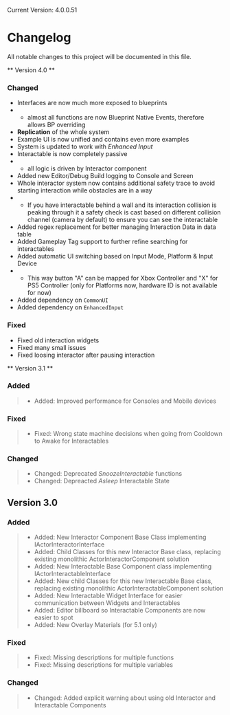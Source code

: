 Current Version: 4.0.0.51

# Changelog

All notable changes to this project will be documented in this file.

** Version 4.0 **
### Changed
- Interfaces are now much more exposed to blueprints
- - almost all functions are now Blueprint Native Events, therefore allows BP overriding
- **Replication** of the whole system
- Example UI is now unified and contains even more examples
- System is updated to work with *Enhanced Input*
- Interactable is now completely passive
- - all logic is driven by Interactor component
- Added new Editor/Debug Build logging to Console and Screen
- Whole interactor system now contains additional safety trace to avoid starting interaction while obstacles are in a way
- - If you have interactable behind a wall and its interaction collision is peaking through it a safety check is cast based on different collision channel (camera by default) to ensure you can see the interactable
- Added regex replacement for better managing Interaction Data in data table
- Added Gameplay Tag support to further refine searching for interactables
- Added automatic UI switching based on Input Mode, Platform & Input Device
- - This way button "A" can be mapped for Xbox Controller and "X" for PS5 Controller (only for Platforms now, hardware ID is not available for now)
- Added dependency on `CommonUI`
- Added dependency on `EnhancedInput`

### Fixed
- Fixed old interaction widgets
- Fixed many small issues
- Fixed loosing interactor after pausing interaction

** Version 3.1 **
### Added 
> - Added: Improved performance for Consoles and Mobile devices
### Fixed
> - Fixed: Wrong state machine decisions when going from Cooldown to Awake for Interactables
### Changed
> - Changed: Deprecated *SnoozeInteractable* functions
> - Changed: Depreacted *Asleep* Interactable State

## Version 3.0 ##
### Added 
> - Added: New Interactor Component Base Class implementing IActorInteractorInterface
> - Added: Child Classes for this new Interactor Base class, replacing existing monolithic ActorInteractorComponent solution
> - Added: New Interactable Base Component class implementing IActorInteractableInterface
> - Added: New child Classes for this new Interactable Base class, replacing existing monolithic ActorInteractableComponent solution
> - Added: New Interactable Widget Interface for easier communication between Widgets and Interactables
> - Added: Editor billboard so Interactable Components are now easier to spot
> - Added: New Overlay Materials (for 5.1 only)
### Fixed
> - Fixed: Missing descriptions for multiple functions
> - Fixed: Missing descriptions for multiple variables
### Changed
> - Changed: Added explicit warning about using old Interactor and Interactable Components
